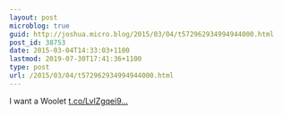 ```yaml
---
layout: post
microblog: true
guid: http://joshua.micro.blog/2015/03/04/t572962934994944000.html
post_id: 38753
date: 2015-03-04T14:33:03+1100
lastmod: 2019-07-30T17:41:36+1100
type: post
url: /2015/03/04/t572962934994944000.html
---
```

I want a Woolet [t.co/LvlZgqei9...](http://t.co/LvlZgqei95)
